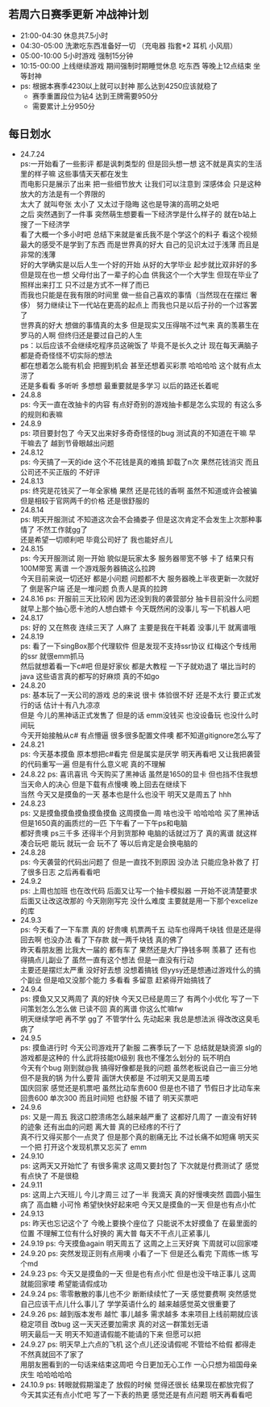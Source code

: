 ## 若周六日赛季更新 冲战神计划

- 21:00-04:30 休息共7.5小时
- 04:30-05:00 洗漱吃东西准备好一切 （充电器 指套*2 耳机 小风扇）
- 05:00-10:00 5小时游戏 强制15分钟
- 10:15-00:00 上线继续游戏 期间强制时期睡觉休息 吃东西 等晚上12点结束 坐等封神
- ps: 根据本赛季4230以上就可以封神 那么达到4250应该就稳了
    - 赛季重置段位为钻4 达到王牌需要950分
    - 需要累计上分950分

## 每日划水

- 24.7.24  
  ps:一开始看了一些影评 都是讽刺类型的 但是回头想一想 这不就是真实的生活里的样子嘛 这些事情天天都在发生  
  而电影只是展示了出来 把一些细节放大 让我们可以注意到 深感体会 只是这种放大的方法是有一个界限的  
  太大了 就叫夸张 太小了 又太过于隐晦 这也是导演的高明之处吧  
  之后 突然遇到了一件事 突然萌生想要看一下经济学是什么样子的 就在b站上搜了一下经济学  
  看了大概一个多小时吧 总结下来就是雀氏我不是个学这个的料子 看这个视频 最大的感受不是学到了东西 而是世界真的好大
  自己的见识太过于浅薄 而且是非常的浅薄  
  好的大学确实是以后人生一个好的开始 从好的大学毕业 起步就比双非好的多  
  但是现在也一想 父母付出了一辈子的心血 供我这个一个大学生 但现在毕业了 照样出来打工 只不过是方式不一样了而已  
  而我也只能是在我有限的时间里 做一些自己喜欢的事情（当然现在在摆烂 奢侈） 努力继续让下一代站在更高的起点上
  而我也只是以后子孙的一个过客罢了  
  世界真的好大 想做的事情真的太多 但是现实又压得喘不过气来 真的羡慕生在罗马的人啊 但终归还是要过自己的人生  
  ps：以后应该不会继续吃程序员这碗饭了 毕竟不是长久之计 现在每天满脑子都是奇奇怪怪不切实际的想法  
  都在想着怎么能有机会 把握到机会 甚至还想着买彩票 哈哈哈哈 这个就有点太涝了  
  还是多看看 多听听 多想想 最重要就是多学习 以后的路还长着呢
- 24.8.8  
  ps: 今天一直在改抽卡的内容 有点好奇别的游戏抽卡都是怎么实现的 有这么多的规则和表嘛
- 24.8.9  
  ps: 项目要封包了 今天又出来好多奇奇怪怪的bug 测试真的不知道在干嘛 早干嘛去了 越到节骨眼越出问题
- 24.8.12  
  ps: 今天搞了一天的ide 这个不花钱是真的难搞 卸载了n次 果然花钱消灾 而且 公司还不买正版的 不好评
- 24.8.13  
  ps: 终究是花钱买了一年全家桶 果然 还是花钱的香啊 虽然不知道或许会被骗 但是相较于官网两千的价格 还是很舒服的
- 24.8.14  
  ps: 明天开服测试 不知道这次会不会捅娄子 但是这次肯定不会发生上次那种事情了 不然工作就gg了  
  还是希望一切顺利吧 毕竟公司好了 我也能好点儿
- 24.8.15  
  ps: 今天开服测试 刚一开始 貌似是玩家太多 服务器带宽不够 卡了 结果只有100M带宽 离谱 一个游戏服务器搞这么拉跨  
  今天目前来说一切还好 都是小问题 问题都不大 服务器晚上半夜更新一次就好了 倒是客户端 还是一堆问题 负责人是真的拉跨
- 24.8.16
  ps: 开服前三天比较闲 因为还没到我的袭营部分 抽卡目前没什么问题 就早上那个抽心愿卡池的人想白嫖卡
  今天既然闲的没事儿 写一下机器人吧
- 24.8.17  
  ps: 好的 又在熬夜 连续三天了 人麻了 主要是我在干耗着 没事儿干 就离谱哦
- 24.8.19  
  ps: 看了一下singBox那个代理软件 但是发现不支持ssr协议 红梅这个专线用的ssr 就很emm抓马  
  然后就想着看一下c#吧 但是好家伙 都是大教程 一下子就劝退了 堪比当时的java 这些语言真的都写的好麻烦 真的不如go
- 24.8.20  
  ps: 基本玩了一天公司的游戏 总的来说 很卡 体验很不好 还是不太行 要正式发行的话 估计十有八九凉凉  
  但是 今儿的黑神话正式发售了 但是的话 emm没钱买 也没设备玩 也没什么时间玩  
  今天开始接触从c# 有点懵逼 很多很多配置文件噢 都不知道gitignore怎么写了
- 24.8.21  
  ps: 今天基本摸鱼 原本想把c#看完 但是属实是厌学 明天再看吧 又让我把袭营的代码重写一遍 但是有什么意义呢 真的不理解
- 24.8.22
  ps: 喜讯喜讯 今天购买了黑神话 虽然是1650的显卡 但也挡不住我想当天命人的决心 但是下载有点慢噢 晚上回去在继续下  
  当然 今天又是摸鱼的一天 基本也是什么也没干 明天又是周五了 hhh
- 24.8.23  
  ps: 又是摸鱼摸鱼摸鱼摸鱼摸鱼 这周摸鱼一周 啥也没干 哈哈哈哈 买了黑神话 但是1650真的画质烂的一匹
  下午看了一下午ps和电脑  
  都好贵噢 ps三千多 还得半个月到货那种 电脑的话就过万了 真的离谱 就这样凑合玩吧 能玩 就玩一会 玩不了 等以后肯定是会换电脑的
- 24.8.28  
  ps: 今天袭营的代码出问题了 但是一直找不到原因 没办法 只能应急补救了 打了很多日志 之后再看看吧
- 24.9.2  
  ps: 上周也加班 也在改代码 后面又让写一个抽卡模拟器 一开始不说清楚要求 后面又让改这改那的 今天刚刚写完 没什么难度
  主要就是用一下那个excelize的库
- 24.9.3  
  ps: 今天看了一下车票 真的 好贵噢 机票两千五 动车也得两千块钱 但是还是得回去啊 也没办法 看了下存款 就一两千块钱
  真的佛了  
  昨天看朋友圈 比我大一届的 都有车了 果然还是大厂挣钱多啊 羡慕了 还有也得搞点儿副业了 虽然一直有这个想法
  但是一直没有行动  
  主要还是摆烂太严重 没好好去想 没想着搞钱 但yysy还是想通过游戏什么的搞个副业 但是咱又没那个能力 多看看 多留意 赶紧得开始搞钱了
- 24.9.4  
  ps: 摸鱼又又又两周了 真的好快 今天又已经是周三了 有两个小优化 写了一下 问策划怎么怎么做 已读不回 真的离谱
  你这么忙嘛fw  
  明天继续学吧 再不学 gg了 不管学什么 先动起来 我总是想法派 得改改这臭毛病了
- 24.9.5  
  ps: 摸鱼进行时 今天公司游戏开了新服 二赛季玩了一下 总结就是缺资源 slg的游戏都是这种的 什么武将技能t0级别 我也不懂怎么划分的
  玩不明白  
  今天有个bug 刚到就@我 搞得好像都是我的问题 虽然老板说自己一亩三分地 但不是我的锅 为什么要背 画饼大侠都是
  不过明天又是周五喽  
  国庆回家 感觉还是机票吧 虽然比动车贵600 但是也不错了 节假日才比动车来回贵600 单次300 而且时间短 也舒服 不错了 明天买票吧
- 24.9.6  
  ps: 又是一周五 我这口腔溃疡怎么越来越严重了 这都好几周了 一直没有好转的迹象 还有出血的问题 离大普 真的已经疼的不行了  
  真不行又得买那个一点灵了 但是那个真的剧痛无比 不过长痛不如短痛 明天买一个把 打开这个发现机票又忘买了 emm
- 24.9.10  
  ps: 这两天又开始忙了 有很多需求 这周又要封包了 下次就是付费测试了 感觉有点快了 不是很稳
- 24.9.11  
  ps: 这周上六天班儿 今儿才周三 过了一半 我滴天 真的好慢噢突然 圆圆小猫生病了 高血糖 小可怜 希望快快好起来吧
  今天又是摸鱼的一天 但是也有点小忙
- 24.9.13  
  ps: 昨天也忘记这个了 今晚上要换个座位了 只能说不太好摸鱼了 在最里面的位置 不理解工位有什么好换的 离大普 每天不干点儿正紧事儿
- 24.9.19
  ps: 今天摸鱼again 明天周五了 这周之上三天好爽 下周就可以回家喽
- 24.9.20
  ps: 突然发现正则有点用噢 小看了一下 但是还么看完 下周练一练 写个md
- 24.9.23
  ps: 今天又是摸鱼的一天 但是也有点小忙 但是也没干啥正事儿 这周就能回家喽 希望能请假成功
- 24.9.24
  ps: 零零散散的事儿也不少 断断续续忙了一天 感觉要费啊 突然感觉自己应该干点儿什么事儿了 学学英语什么的 越来越感觉英文很重要了
- 24.9.26
  ps: 越到版本发布 越忙 事儿越多 需求越多 本来项目上线前期就应该稳定项目 改bug 这一天天还要加需求 真的对这一群策划无语  
  明天最后一天 明天不知道请假能不能请的下来 但愿可以把
- 24.9.27
  ps: 明天早上六点的飞机 这个点儿还没请假呢 不管给不给假 都得走 不然真就回不了家了  
  用朋友圈看到的一句话来结束这周吧 今日更加无心工作 一心只想为祖国母亲庆生 哈哈哈哈哈
- 24.10.9
  ps: 转眼就假期溜走了 放假的时候 觉得还很长 结果现在都放完假了  
  今天其实还有点小忙吧 写了一下表的热更 感觉还是有点问题 明天再看看吧